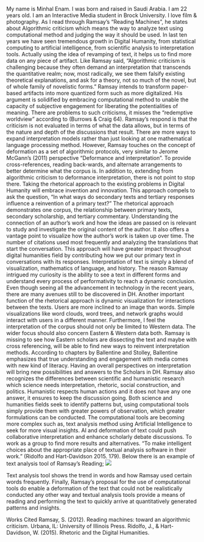 My name is Minhal Enam. I was born and raised in Saudi Arabia. I am 22 years old. I am an Interactive Media student in Brock University. I love film & photography.
As I read through Ramsay’s “Reading Machines”, he states about Algorithmic criticism which means the way to analyze text using computational method and judging the way it should be used. In last ten years we have seen tremendous growth in Digital Humanity, from statistical computing to artificial intelligence, from scientific analysis to interpretation tools. Actually using the idea of revamping of text, it helps us to find more data on any piece of artifact. Like Ramsay said, “Algorithmic criticism is challenging because they often demand an interpretation that transcends the quantitative realm; now, most radically, we see them falsify existing theoretical explanations, and ask for a theory, not so much of the novel, but of whole family of novelistic forms.” 
Ramsay intends to transform paper-based artifacts into more quantized form such as more digitalized. His argument is solidified by embracing computational method to unable the capacity of subjective engagement for liberating the potentialities of meaning. There are problems to such criticisms, it misses the “redemptive worldview” according to (Burrows & Craig 64). Ramsay’s respond is that the criticism is not evaluated in terms of what the data allows, but in terms of the nature and depth of the discussions that result. There are more ways to expand interpretation models rather than just looking at one mathematical language processing method. However, Ramsay touches on the concept of deformation as a set of algorithmic protocols, very similar to Jerome McGann’s (2011) perspective “Deformance and interpretation”. To provide cross-references, reading back-wards, and alternate arrangements to better determine what the corpus is. In addition to, extending from algorithmic criticism to deformance interpretation, there is not point to stop there. Taking the rhetorical approach to the existing problems in Digital Humanity will embrace invention and innovation. This approach compels to ask the question, “In what ways do secondary texts and tertiary responses influence a reinvention of a primary text?”
The rhetorical approach demonstrates one corpus, the relationship between primary texts, secondary scholarship, and tertiary commentary. Understanding the connection of an author’s work and how the ideas are passed on is relevant to study and investigate the original content of the author. It also offers a vantage point to visualize how the author’s work is taken up over time. The number of citations used most frequently and analyzing the translations that start the conversation. This approach will have greater impact throughout digital humanities field by contributing how we put our primary text in conversations with its responses. 	Interpretation of text is simply a blend of visualization, mathematics of language, and history. The reason Ramsay intrigued my curiosity is the ability to see a text in different forms and understand every process of performativity to reach a dynamic conclusion. Even though seeing all the advancement in technology in the recent years, there are many avenues still to be discovered in DH. Another important function of the rhetorical approach is dynamic visualization for interactions between the texts. Users are more inclined to an image than words. Simple visualizations like word clouds, word trees, and network graphs would interact with users in a different manner. Furthermore, I feel the interpretation of the corpus should not only be limited to Western data. The wider focus should also concern Eastern & Western data both. Ramsay is missing to see how Eastern scholars are dissecting the text and maybe with cross referencing, will be able to find new ways to reinvent interpretation methods. According to chapters by Ballentine and Stolley, Ballentine emphasizes that true understanding and engagement with media comes with new kind of literacy. Having an overall perspectives on interpretation will bring new possibilities and answers to the Scholars in DH. 
Ramsay also recognizes the differences between scientific and humanistic research which science needs interpretation, rhetoric, social construction, and politics. Humanistic respects human actions and it does not have any one answer, it ensures to keep the discussion going. Both science and humanities fields seek to identify patterns but, using computational tools simply provide them with greater powers of observation, which greater formulations can be conducted. The computational tools are becoming more complex such as, text analysis method using Artificial Intelligence to seek for more visual insights. AI and deformation of text could push collaborative interpretation and enhance scholarly debate discussions. To work as a group to find more results and alternatives. “To make intelligent choices about the appropriate place of textual analysis software in their work.” (Ridolfo and Hart-Davidson 2015. 179).  Below there is an example of text analysis tool of Ramsay’s Reading;
![](IASC-2P02/Snip.JPG)
 
Text analysis tool shows the trend in words and how Ramsay used certain words frequently. Finally, Ramsay’s proposal for the use of computational tools do enable a deformation of the text that could not be realistically conducted any other way and textual analysis tools provide a means of reading and performing the text to quickly arrive at quantitatively generated patterns and insights.

Works Cited
Ramsay, S. (2012). Reading machines: toward an algorithmic criticism. Urbana, IL: University of Illinois Press.
Ridolfo, J., & Hart-Davidson, W. (2015). Rhetoric and the Digital Humanities.

